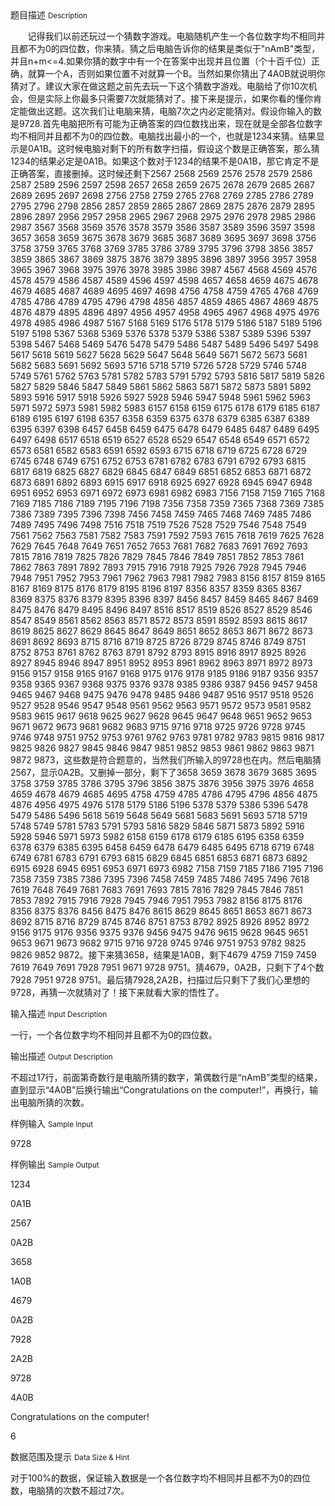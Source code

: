 <div class="panel panel-default">
<div class="area-title">
<span>
题目描述
<small>Description</small>
</span></div>
<div class="panel-body">

<p>       记得我们以前还玩过一个猜数字游戏。电脑随机产生一个各位数字均不相同并且都不为0的四位数，你来猜。猜之后电脑告诉你的结果是类似于"nAmB"类型，并且n+m&lt;=4.如果你猜的数字中有一个在答案中出现并且位置（个十百千位）正确，就算一个A，否则如果位置不对就算一个B。当然如果你猜出了4A0B就说明你猜对了。建议大家在做这题之前先去玩一下这个猜数字游戏。电脑给了你10次机会，但是实际上你最多只需要7次就能猜对了。接下来是提示，如果你看的懂你肯定能做出这题。这次我们让电脑来猜，电脑7次之内必定能猜对。假设你输入的数是9728.首先电脑把所有可能为正确答案的四位数找出来，现在就是全部各位数字均不相同并且都不为0的四位数。电脑找出最小的一个，也就是1234来猜。结果显示是0A1B。这时候电脑对剩下的所有数字扫描，假设这个数是正确答案，那么猜1234的结果必定是0A1B。如果这个数对于1234的结果不是0A1B，那它肯定不是正确答案，直接删掉。这时候还剩下2567 2568 2569 2576 2578 2579 2586 2587 2589 2596 2597 2598 2657 2658 2659 2675 2678 2679 2685 2687 2689 2695 2697 2698 2756 2758 2759 2765 2768 2769 2785 2786 2789 2795 2796 2798 2856 2857 2859 2865 2867 2869 2875 2876 2879 2895 2896 2897 2956 2957 2958 2965 2967 2968 2975 2976 2978 2985 2986 2987 3567 3568 3569 3576 3578 3579 3586 3587 3589 3596 3597 3598 3657 3658 3659 3675 3678 3679 3685 3687 3689 3695 3697 3698 3756 3758 3759 3765 3768 3769 3785 3786 3789 3795 3796 3798 3856 3857 3859 3865 3867 3869 3875 3876 3879 3895 3896 3897 3956 3957 3958 3965 3967 3968 3975 3976 3978 3985 3986 3987 4567 4568 4569 4576 4578 4579 4586 4587 4589 4596 4597 4598 4657 4658 4659 4675 4678 4679 4685 4687 4689 4695 4697 4698 4756 4758 4759 4765 4768 4769 4785 4786 4789 4795 4796 4798 4856 4857 4859 4865 4867 4869 4875 4876 4879 4895 4896 4897 4956 4957 4958 4965 4967 4968 4975 4976 4978 4985 4986 4987 5167 5168 5169 5176 5178 5179 5186 5187 5189 5196 5197 5198 5367 5368 5369 5376 5378 5379 5386 5387 5389 5396 5397 5398 5467 5468 5469 5476 5478 5479 5486 5487 5489 5496 5497 5498 5617 5618 5619 5627 5628 5629 5647 5648 5649 5671 5672 5673 5681 5682 5683 5691 5692 5693 5716 5718 5719 5726 5728 5729 5746 5748 5749 5761 5762 5763 5781 5782 5783 5791 5792 5793 5816 5817 5819 5826 5827 5829 5846 5847 5849 5861 5862 5863 5871 5872 5873 5891 5892 5893 5916 5917 5918 5926 5927 5928 5946 5947 5948 5961 5962 5963 5971 5972 5973 5981 5982 5983 6157 6158 6159 6175 6178 6179 6185 6187 6189 6195 6197 6198 6357 6358 6359 6375 6378 6379 6385 6387 6389 6395 6397 6398 6457 6458 6459 6475 6478 6479 6485 6487 6489 6495 6497 6498 6517 6518 6519 6527 6528 6529 6547 6548 6549 6571 6572 6573 6581 6582 6583 6591 6592 6593 6715 6718 6719 6725 6728 6729 6745 6748 6749 6751 6752 6753 6781 6782 6783 6791 6792 6793 6815 6817 6819 6825 6827 6829 6845 6847 6849 6851 6852 6853 6871 6872 6873 6891 6892 6893 6915 6917 6918 6925 6927 6928 6945 6947 6948 6951 6952 6953 6971 6972 6973 6981 6982 6983 7156 7158 7159 7165 7168 7169 7185 7186 7189 7195 7196 7198 7356 7358 7359 7365 7368 7369 7385 7386 7389 7395 7396 7398 7456 7458 7459 7465 7468 7469 7485 7486 7489 7495 7496 7498 7516 7518 7519 7526 7528 7529 7546 7548 7549 7561 7562 7563 7581 7582 7583 7591 7592 7593 7615 7618 7619 7625 7628 7629 7645 7648 7649 7651 7652 7653 7681 7682 7683 7691 7692 7693 7815 7816 7819 7825 7826 7829 7845 7846 7849 7851 7852 7853 7861 7862 7863 7891 7892 7893 7915 7916 7918 7925 7926 7928 7945 7946 7948 7951 7952 7953 7961 7962 7963 7981 7982 7983 8156 8157 8159 8165 8167 8169 8175 8176 8179 8195 8196 8197 8356 8357 8359 8365 8367 8369 8375 8376 8379 8395 8396 8397 8456 8457 8459 8465 8467 8469 8475 8476 8479 8495 8496 8497 8516 8517 8519 8526 8527 8529 8546 8547 8549 8561 8562 8563 8571 8572 8573 8591 8592 8593 8615 8617 8619 8625 8627 8629 8645 8647 8649 8651 8652 8653 8671 8672 8673 8691 8692 8693 8715 8716 8719 8725 8726 8729 8745 8746 8749 8751 8752 8753 8761 8762 8763 8791 8792 8793 8915 8916 8917 8925 8926 8927 8945 8946 8947 8951 8952 8953 8961 8962 8963 8971 8972 8973 9156 9157 9158 9165 9167 9168 9175 9176 9178 9185 9186 9187 9356 9357 9358 9365 9367 9368 9375 9376 9378 9385 9386 9387 9456 9457 9458 9465 9467 9468 9475 9476 9478 9485 9486 9487 9516 9517 9518 9526 9527 9528 9546 9547 9548 9561 9562 9563 9571 9572 9573 9581 9582 9583 9615 9617 9618 9625 9627 9628 9645 9647 9648 9651 9652 9653 9671 9672 9673 9681 9682 9683 9715 9716 9718 9725 9726 9728 9745 9746 9748 9751 9752 9753 9761 9762 9763 9781 9782 9783 9815 9816 9817 9825 9826 9827 9845 9846 9847 9851 9852 9853 9861 9862 9863 9871 9872 9873，这些数是符合题意的，当然我们所输入的9728也在内。然后电脑猜2567，显示0A2B。又删掉一部分，剩下了3658 3659 3678 3679 3685 3695 3758 3759 3785 3786 3795 3796 3856 3875 3876 3956 3975 3976 4658 4659 4678 4679 4685 4695 4758 4759 4785 4786 4795 4796 4856 4875 4876 4956 4975 4976 5178 5179 5186 5196 5378 5379 5386 5396 5478 5479 5486 5496 5618 5619 5648 5649 5681 5683 5691 5693 5718 5719 5748 5749 5781 5783 5791 5793 5816 5829 5846 5871 5873 5892 5916 5928 5946 5971 5973 5982 6158 6159 6178 6179 6185 6195 6358 6359 6378 6379 6385 6395 6458 6459 6478 6479 6485 6495 6718 6719 6748 6749 6781 6783 6791 6793 6815 6829 6845 6851 6853 6871 6873 6892 6915 6928 6945 6951 6953 6971 6973 6982 7158 7159 7185 7186 7195 7196 7358 7359 7385 7386 7395 7396 7458 7459 7485 7486 7495 7496 7618 7619 7648 7649 7681 7683 7691 7693 7815 7816 7829 7845 7846 7851 7853 7892 7915 7916 7928 7945 7946 7951 7953 7982 8156 8175 8176 8356 8375 8376 8456 8475 8476 8615 8629 8645 8651 8653 8671 8673 8692 8715 8716 8729 8745 8746 8751 8753 8792 8925 8926 8952 8972 9156 9175 9176 9356 9375 9376 9456 9475 9476 9615 9628 9645 9651 9653 9671 9673 9682 9715 9716 9728 9745 9746 9751 9753 9782 9825 9826 9852 9872。接下来猜3658，结果是1A0B，剩下4679 4759 7159 7459 7619 7649 7691 7928 7951 9671 9728 9751。猜4679，0A2B，只剩下了4个数7928 7951 9728 9751。最后猜7928,2A2B，扫描过后只剩下了我们心里想的9728，再猜一次就猜对了！接下来就看大家的悟性了。</p>

</div>
</div>

<div class="panel panel-default">
<div class="area-title">
<span>
输入描述
<small>Input Description</small>
</span></div>
<div class="panel-body">
<p>一行，一个各位数字均不相同并且都不为0的四位数。</p>

</div>
</div>
<div  class="panel panel-default">
<div class="area-title">
<span>
输出描述
<small>Output Description</small>
</span></div>
<div class="panel-body">

<p>不超过17行，前面第奇数行是电脑所猜的数字，第偶数行是“nAmB”类型的结果，直到显示“4A0B”后换行输出“Congratulations on the computer!”，再换行，输出电脑所猜的次数。</p>

</div>
</div>


<div class="panel panel-default">
<div class="area-title">
<span>
样例输入
<small>Sample Input</small>
</span></div>
<div class="panel-body">
<p>9728</p>

</div>
</div>

<div class="panel panel-default">
<div class="area-title">
<span>
样例输出
<small>Sample Output</small>
</span></div>
<div class="panel-body">
<p>1234</p><p>0A1B </p><p>2567</p><p>0A2B</p><p>3658</p><p>1A0B</p><p>4679</p><p>0A2B</p><p>7928</p><p>2A2B</p><p>9728</p><p>4A0B</p><p>Congratulations on the computer!</p><p>6</p>

</div>
</div>

<div class="panel panel-default">
<div class="area-title">
<span>
数据范围及提示
<small>Data Size & Hint</small>
</span></div>
<div class="panel-body">
<p>对于100%的数据，保证输入数据是一个各位数字均不相同并且都不为0的四位数，电脑猜的次数不超过7次。</p>
</div>
</div>